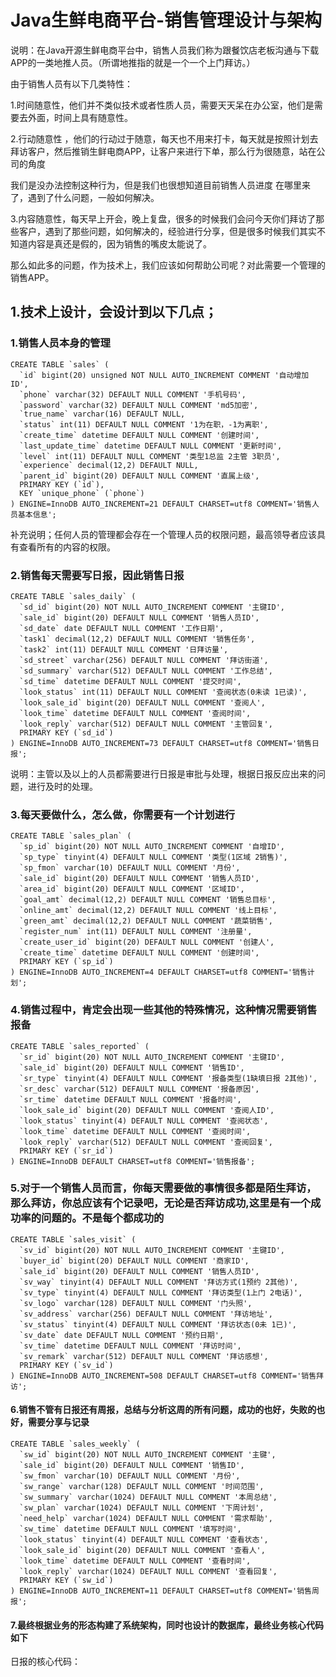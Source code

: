 # Java生鲜电商平台-销售管理设计与架构

说明：在Java开源生鲜电商平台中，销售人员我们称为跟餐饮店老板沟通与下载APP的一类地推人员。（所谓地推指的就是一个一个上门拜访。）

由于销售人员有以下几类特性：

1.时间随意性，他们并不类似技术或者性质人员，需要天天呆在办公室，他们是需要去外面，时间上具有随意性。

2.行动随意性 ，他们的行动过于随意，每天也不用来打卡，每天就是按照计划去拜访客户，然后推销生鲜电商APP，让客户来进行下单，那么行为很随意，站在公司的角度

我们是没办法控制这种行为，但是我们也很想知道目前销售人员进度 在哪里来了，遇到了什么问题，一般如何解决。

3.内容随意性，每天早上开会，晚上复盘，很多的时候我们会问今天你们拜访了那些客户，遇到了那些问题，如何解决的，经验进行分享，但是很多时候我们其实不知道内容是真还是假的，因为销售的嘴皮太能说了。

那么如此多的问题，作为技术上，我们应该如何帮助公司呢？对此需要一个管理的销售APP。

## 1.技术上设计，会设计到以下几点；

### 1.销售人员本身的管理

```
CREATE TABLE `sales` (
  `id` bigint(20) unsigned NOT NULL AUTO_INCREMENT COMMENT '自动增加ID',
  `phone` varchar(32) DEFAULT NULL COMMENT '手机号码',
  `password` varchar(32) DEFAULT NULL COMMENT 'md5加密',
  `true_name` varchar(16) DEFAULT NULL,
  `status` int(11) DEFAULT NULL COMMENT '1为在职，-1为离职',
  `create_time` datetime DEFAULT NULL COMMENT '创建时间',
  `last_update_time` datetime DEFAULT NULL COMMENT '更新时间',
  `level` int(11) DEFAULT NULL COMMENT '类型1总监 2主管 3职员',
  `experience` decimal(12,2) DEFAULT NULL,
  `parent_id` bigint(20) DEFAULT NULL COMMENT '直属上级',
  PRIMARY KEY (`id`),
  KEY `unique_phone` (`phone`)
) ENGINE=InnoDB AUTO_INCREMENT=21 DEFAULT CHARSET=utf8 COMMENT='销售人员基本信息';
```
补充说明；任何人员的管理都会存在一个管理人员的权限问题，最高领导者应该具有查看所有的内容的权限。

### 2.销售每天需要写日报，因此销售日报


```
CREATE TABLE `sales_daily` (
  `sd_id` bigint(20) NOT NULL AUTO_INCREMENT COMMENT '主键ID',
  `sale_id` bigint(20) DEFAULT NULL COMMENT '销售人员ID',
  `sd_date` date DEFAULT NULL COMMENT '工作日期',
  `task1` decimal(12,2) DEFAULT NULL COMMENT '销售任务',
  `task2` int(11) DEFAULT NULL COMMENT '日拜访量',
  `sd_street` varchar(256) DEFAULT NULL COMMENT '拜访街道',
  `sd_summary` varchar(512) DEFAULT NULL COMMENT '工作总结',
  `sd_time` datetime DEFAULT NULL COMMENT '提交时间',
  `look_status` int(11) DEFAULT NULL COMMENT '查阅状态(0未读 1已读)',
  `look_sale_id` bigint(20) DEFAULT NULL COMMENT '查阅人',
  `look_time` datetime DEFAULT NULL COMMENT '查阅时间',
  `look_reply` varchar(512) DEFAULT NULL COMMENT '主管回复',
  PRIMARY KEY (`sd_id`)
) ENGINE=InnoDB AUTO_INCREMENT=73 DEFAULT CHARSET=utf8 COMMENT='销售日报';
```
说明：主管以及以上的人员都需要进行日报是审批与处理，根据日报反应出来的问题，进行及时的处理。

### 3.每天要做什么，怎么做，你需要有一个计划进行


```
CREATE TABLE `sales_plan` (
  `sp_id` bigint(20) NOT NULL AUTO_INCREMENT COMMENT '自增ID',
  `sp_type` tinyint(4) DEFAULT NULL COMMENT '类型(1区域 2销售)',
  `sp_fmon` varchar(10) DEFAULT NULL COMMENT '月份',
  `sale_id` bigint(20) DEFAULT NULL COMMENT '销售人员ID',
  `area_id` bigint(20) DEFAULT NULL COMMENT '区域ID',
  `goal_amt` decimal(12,2) DEFAULT NULL COMMENT '销售总目标',
  `online_amt` decimal(12,2) DEFAULT NULL COMMENT '线上目标',
  `green_amt` decimal(12,2) DEFAULT NULL COMMENT '蔬菜销售',
  `register_num` int(11) DEFAULT NULL COMMENT '注册量',
  `create_user_id` bigint(20) DEFAULT NULL COMMENT '创建人',
  `create_time` datetime DEFAULT NULL COMMENT '创建时间',
  PRIMARY KEY (`sp_id`)
) ENGINE=InnoDB AUTO_INCREMENT=4 DEFAULT CHARSET=utf8 COMMENT='销售计划';
```
### 4.销售过程中，肯定会出现一些其他的特殊情况，这种情况需要销售报备


```
CREATE TABLE `sales_reported` (
  `sr_id` bigint(20) NOT NULL AUTO_INCREMENT COMMENT '主键ID',
  `sale_id` bigint(20) DEFAULT NULL COMMENT '销售ID',
  `sr_type` tinyint(4) DEFAULT NULL COMMENT '报备类型(1缺填日报 2其他)',
  `sr_desc` varchar(512) DEFAULT NULL COMMENT '报备原因',
  `sr_time` datetime DEFAULT NULL COMMENT '报备时间',
  `look_sale_id` bigint(20) DEFAULT NULL COMMENT '查阅人ID',
  `look_status` tinyint(4) DEFAULT NULL COMMENT '查阅状态',
  `look_time` datetime DEFAULT NULL COMMENT '查阅时间',
  `look_reply` varchar(512) DEFAULT NULL COMMENT '查阅回复',
  PRIMARY KEY (`sr_id`)
) ENGINE=InnoDB DEFAULT CHARSET=utf8 COMMENT='销售报备';
```

### 5.对于一个销售人员而言，你每天需要做的事情很多都是陌生拜访，那么拜访，你总应该有个记录吧，无论是否拜访成功,这里是有一个成功率的问题的。不是每个都成功的


```
CREATE TABLE `sales_visit` (
  `sv_id` bigint(20) NOT NULL AUTO_INCREMENT COMMENT '主键ID',
  `buyer_id` bigint(20) DEFAULT NULL COMMENT '商家ID',
  `sale_id` bigint(20) DEFAULT NULL COMMENT '销售人员ID',
  `sv_way` tinyint(4) DEFAULT NULL COMMENT '拜访方式(1预约 2其他)',
  `sv_type` tinyint(4) DEFAULT NULL COMMENT '拜访类型(1上门 2电话)',
  `sv_logo` varchar(128) DEFAULT NULL COMMENT '门头照',
  `sv_address` varchar(256) DEFAULT NULL COMMENT '拜访地址',
  `sv_status` tinyint(4) DEFAULT NULL COMMENT '拜访状态(0未 1已)',
  `sv_date` date DEFAULT NULL COMMENT '预约日期',
  `sv_time` datetime DEFAULT NULL COMMENT '拜访时间',
  `sv_remark` varchar(512) DEFAULT NULL COMMENT '拜访感想',
  PRIMARY KEY (`sv_id`)
) ENGINE=InnoDB AUTO_INCREMENT=508 DEFAULT CHARSET=utf8 COMMENT='销售拜访';
```

#### 6.销售不管有日报还有周报，总结与分析这周的所有问题，成功的也好，失败的也好，需要分享与记录


```
CREATE TABLE `sales_weekly` (
  `sw_id` bigint(20) NOT NULL AUTO_INCREMENT COMMENT '主键',
  `sale_id` bigint(20) DEFAULT NULL COMMENT '销售ID',
  `sw_fmon` varchar(10) DEFAULT NULL COMMENT '月份',
  `sw_range` varchar(128) DEFAULT NULL COMMENT '时间范围',
  `sw_summary` varchar(1024) DEFAULT NULL COMMENT '本周总结',
  `sw_plan` varchar(1024) DEFAULT NULL COMMENT '下周计划',
  `need_help` varchar(1024) DEFAULT NULL COMMENT '需求帮助',
  `sw_time` datetime DEFAULT NULL COMMENT '填写时间',
  `look_status` tinyint(4) DEFAULT NULL COMMENT '查看状态',
  `look_sale_id` bigint(20) DEFAULT NULL COMMENT '查看人',
  `look_time` datetime DEFAULT NULL COMMENT '查看时间',
  `look_reply` varchar(1024) DEFAULT NULL COMMENT '查看回复',
  PRIMARY KEY (`sw_id`)
) ENGINE=InnoDB AUTO_INCREMENT=11 DEFAULT CHARSET=utf8 COMMENT='销售周报';
```

#### 7.最终根据业务的形态构建了系统架构，同时也设计的数据库，最终业务核心代码如下
 日报的核心代码：
 
